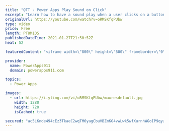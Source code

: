 ```yaml
---
title: "QTT - Power Apps Play Sound on Click"
excerpt: "Learn how to have a sound play when a user clicks on a button or while they are waiting on a loading screen with this fun, quick video. Seems silly but having audio feedback can help. And I wanted to add the camera sound to the camera app from Monday so enjoy. 📷  Power Apps Consulting and training at"
originalUrl: https://youtube.com/watch?v=oRMSKfqPUbw
type: video
price: Free
length: PT8M10S
publishedDateTime: 2021-01-27T21:50:52Z
heat: 52

featuredContent: "<iframe width=\"800\" height=\"500\" frameborder=\"0\" src=\"https://www.youtube.com/embed/oRMSKfqPUbw\" allow=\"accelerometer; autoplay; encrypted-media; gyroscope; picture-in-picture\" allowfullscreen></iframe>"

provider:
  name: PowerApps911
  domain: powerapps911.com

topics:
  - Power Apps

images:
  - url: https://i.ytimg.com/vi/oRMSKfqPUbw/maxresdefault.jpg
    width: 1280
    height: 720
    isCached: true

secured: "ac5LKnde494cEz3TkaeC2wqTM6yagCbuVBZmKO4vwLwk5wfXurnhWGoIP9qyzxwgcT/OQQk4Zqbqp+Qdrpg19sv+NHIGiLmagP4YL83tbKGY35C4Txa6SY1htXdbB8LplghhT7RaNz/Yq5bvxBi9DBtM50cr4GQM2OeYNDWcevKvmBUDZBSKW2dWm5x4iWphLPBQOkA8CFADR6fApsWjbqIAJCO4SnPXATSOwCyCqplCp9QcfcdrwvLyeujw+MhsaU7uRVQeCAHS4Cs0QIbgduVvYwKDUL3Q6M6qp8gU8vyNzntnKAQd8WS3w3EVC7szTwPt3+Wh9yCD+ho2cU74BXY9Z84y+VnRmaId9LBFTrszenw0EOkkfnu+MRo3sMjO+/RB5BcQ6UOXhUr8LTJsgQ==;5psoFxvis2LwZ4BPIXBpdw=="
---
```


